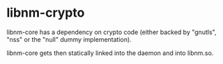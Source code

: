 libnm-crypto
============

libnm-core has a dependency on crypto code (either backed by
"gnutls", "nss" or the "null" dummy implementation).

libnm-core gets then statically linked into the daemon and into libnm.so.
